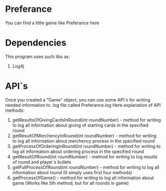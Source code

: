 # Preferance

You can find a little game like Preferance here

# Dependencies
This program uses such libs as:

1) Log4j

# API`s
Once you created a "Game" object, you can use some API`s for writing needed information to .log file called Preferance.log
Here explanation of API methods:

1) getResultsOfGivingCardsInRound(int roundNumber) - method for writing to log all information about giving of starting cards in the 
specified round
2) getResultOfMerchencyInRound(int roundNumber) - method for writing to log all information about merchency process in the specified round
3) getProcessOfOrderingInRound(int roundNumber) - method for writing to log all information about ordering process in the specified round
4) getResultOfRound(int roundNumber) - method for writing to log results of round and player`s bullets
5) getFullProcessOfRound(int roundNumber) - method for writing to log all information about round (It simply uses first four methods)
6) getProcessOfGame() - method for writing to log all information about game (Works like 5th method, but for all rounds in game)
